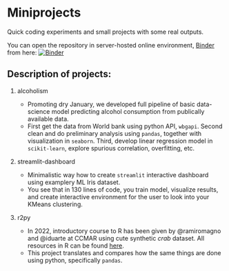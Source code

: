 # Miniprojects
Quick coding experiments and small projects with some real outputs.

You can open the repository in server-hosted online environment, [Binder](https://mybinder.org/) from here: [![Binder](https://mybinder.org/badge_logo.svg)](https://mybinder.org/v2/gh/Py-ualg/miniprojects/HEAD)

## Description of projects:
1. alcoholism
    * Promoting dry January, we developed full pipeline of basic data-science model predicting alcohol consumption from publically available data.
    * First get the data from World bank using python API, `wbgapi`. Second clean and do preliminary analysis using `pandas`, together with visualization in `seaborn`. Third, develop linear regression model in `scikit-learn`, explore spurious correlation, overfitting, etc.

2. streamlit-dashboard
    * Minimalistic way how to create `streamlit` interactive dashboard using examplery ML Iris dataset. 
    * You see that in 130 lines of code, you train model, visualize results, and create interactive environment for the user to look into your KMeans clustering.

3. r2py
    * In 2022, introductory course to R has been given by @ramiromagno and @iduarte at CCMAR using cute synthetic *crab* dataset. All resources in R can be found [here](https://rmagno.eu/tdvr.oct.22/).
    * This project translates and compares how the same things are done using python, specifically `pandas`.
